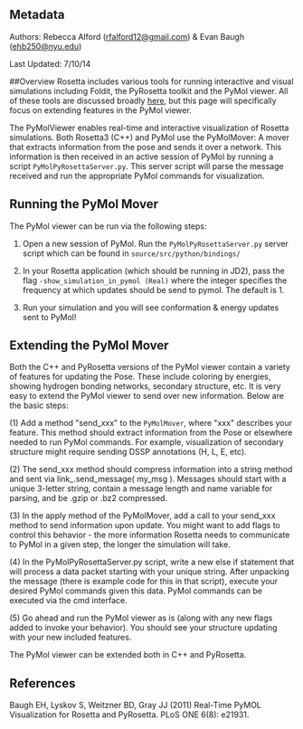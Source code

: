 ## Metadata
Authors: Rebecca Alford (rfalford12@gmail.com) & Evan Baugh (ehb250@nyu.edu)

Last Updated: 7/10/14

##Overview
Rosetta includes various tools for running interactive and visual simulations including Foldit, the PyRosetta toolkit and the PyMol viewer. All of these tools are discussed broadly [here](https://www.rosettacommons.org/docs/latest/graphics-and-guis.html), but this page will specifically focus on extending features in the PyMol viewer. 

The PyMolViewer enables real-time and interactive visualization of Rosetta simulations. Both Rosetta3 (C++) and PyMol use the PyMolMover: A mover that extracts information from the pose and sends it over a network. This information is then received in an active session of PyMol by running a script `PyMolPyRosettaServer.py`. This server script will parse the message received and run the appropriate PyMol commands for visualization. 

## Running the PyMol Mover
The PyMol viewer can be run via the following steps: 

1. Open a new session of PyMol. Run the `PyMolPyRosettaServer.py` server script which can be found in `source/src/python/bindings/`

2. In your Rosetta application (which should be running in JD2), pass the flag `-show_simulation_in_pymol (Real)` where the integer specifies the frequency at which updates should be send to pymol. The default is 1. 

3. Run your simulation and you will see conformation & energy updates sent to PyMol!


## Extending the PyMol Mover
Both the C++ and PyRosetta versions of the PyMol viewer contain a variety of features for updating the Pose. These include coloring by energies, showing hydrogen bonding networks, secondary structure, etc. It is very easy to extend the PyMol viewer to send over new information. Below are the basic steps: 

(1) Add a method "send_xxx" to the `PyMolMover`, where "xxx" describes your feature. This method should extract information from the Pose or elsewhere needed to run PyMol commands. For example, visualization of secondary structure might require sending DSSP annotations (H, L, E, etc). 

(2) The send_xxx method should compress information into a string method and sent via link_.send_message( my_msg ). Messages should start with a unique 3-letter string, contain a message length and name variable for parsing, and be .gzip or .bz2 compressed. 

(3) In the apply method of the PyMolMover, add a call to your send_xxx method to send information upon update. You might want to add flags to control this behavior - the more information Rosetta needs to communicate to PyMol in a given step, the longer the simulation will take. 

(4) In the PyMolPyRosettaServer.py script, write a new else if statement that will process a data packet starting with your unique string. After unpacking the message (there is example code for this in that script), execute your desired PyMol commands given this data. PyMol commands can be executed via the cmd interface. 

(5) Go ahead and run the PyMol viewer as is (along with any new flags added to invoke your behavior). You should see your structure updating with your new included features.  

The PyMol viewer can be extended both in C++ and PyRosetta.  

## References
Baugh EH, Lyskov S, Weitzner BD, Gray JJ (2011) Real-Time PyMOL Visualization for Rosetta and PyRosetta. PLoS ONE 6(8): e21931.